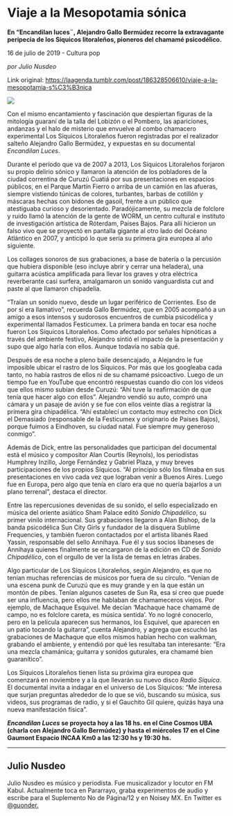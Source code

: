 # Viaje a la Mesopotamia sónica

**En “Encandilan luces¨, Alejandro Gallo Bermúdez recorre la extravagante peripecia de los Síquicos litoraleños, pioneros del chamamé psicodélico.**

16 de julio de 2019 - Cultura pop

_por Julio Nusdeo_

Link original: https://laagenda.tumblr.com/post/186328506610/viaje-a-la-mesopotamia-s%C3%B3nica

![](https://64.media.tumblr.com/bde22330c44befbaa185ae03c426e1df/f804a36f8682bffa-f2/s500x750/b4b3afef78290d3ba932399b1720bbce444fc7de.jpg)




Con el mismo encantamiento y fascinación que despiertan figuras de la mitología guaraní de la talla del Lobizón o el Pombero, las apariciones, andanzas y el halo de misterio que envuelve al combo chamacero experimental Los Síquicos Litoraleños fueron registradas por el realizador salteño Alejandro Gallo Bermúdez, y expuestas en su documental *Encandilan Luces*.

Durante el período que va de 2007 a 2013, Los Síquicos Litoraleños forjaron su propio delirio sónico y llamaron la atención de los pobladores de la ciudad correntina de Curuzú Cuatiá por sus presentaciones en espacios públicos, en el Parque Martín Fierro o arriba de un camión en las afueras, siempre vistiendo túnicas de colores, turbantes, barbas de cotillón y máscaras hechas con bidones de gasoil, frente a un público que atestiguaba curioso y desorientado. Paradójicamente, su mezcla de folclore y ruido llamó la atención de la gente de WORM, un centro cultural e instituto de investigación artística de Róterdam, Países Bajos. Para allí hicieron un falso vivo que se proyectó en pantalla gigante al otro lado del Océano Atlántico en 2007, y anticipó lo que sería su primera gira europea al año siguiente.

Los collages sonoros de sus grabaciones, a base de batería o la percusión que hubiera disponible (eso incluye abrir y cerrar una heladera), una guitarra acústica amplificada para llevar los graves y otra eléctrica reverberante casi surfera, amalgamaron un sonido vanguardista cut and paste al que llamaron chipadelia.

“Traían un sonido nuevo, desde un lugar periférico de Corrientes. Eso de por sí era llamativo”, recuerda Gallo Bermúdez, que en 2005 acompañó a un amigo a esos intensos y sudorosos encuentros de cumbia psicodélica y experimental llamados Festicumex. La primera banda en tocar esa noche fueron Los Síquicos Litoraleños. Como afectado por señales hipnóticas a través del ambiente festivo, Alejandro sintió el impacto de la presentación y supo que algo haría con ellos. Aunque todavía no sabía qué.

Después de esa noche a pleno baile desencajado, a Alejandro le fue imposible ubicar el rastro de los Síquicos. Por más que los googleaba cada tanto, no había rastros de ellos ni de su chamamé psicoactivo. Luego de un tiempo fue en YouTube que encontró respuestas cuando dio con los videos que ellos mismo subían desde Curuzú: “Ahí tuve la reafirmación de que tenía que hacer algo con ellos”. Alejandro vendió su auto, compró una cámara y un pasaje de avión y se fue con ellos veinte días a registrar la primera gira chipadélica. “Ahí establecí un contacto muy estrecho con Dick el Demasiado (responsable de la Festicumex y originario de Países Bajos), porque fuimos a Eindhoven, su ciudad natal. Fue siempre muy generoso conmigo”.



Además de Dick, entre las personalidades que participan del documental está el músico y compositor Alan Courtis (Reynols), los periodistas Humphrey Inzillo, Jorge Fernández y Gabriel Plaza, y muy breves participaciones de los propios Síquicos. “Al principio sólo los filmaba en sus presentaciones en vivo cada vez que lograban venir a Buenos Aires. Luego fue en Europa, pero algo que tenía en claro era que no quería bajarlos a un plano terrenal”, destaca el director.

Entre las repercusiones devenidas de su sonido, el sello especializado en música del oriente asiático Sham Palace editó *Sonido Chipadélico*, su primer vinilo internacional. Sus grabaciones llegaron a Alan Bishop, de la banda psicodélica Sun City Girls y fundador de la disquera Sublime Frequencies, y también fueron contactados por el artista libanés Raed Yassin, responsable del sello Annihaya. Fue él y sus socios libaneses de Annihaya quienes finalmente se encargaron de la edición en CD de *Sonido Chipadélico*, con el orgullo de ver la lista de temas en letras árabes.

Algo particular de Los Síquicos Litoraleños, según Alejandro, es que no tenían muchas referencias de músicos por fuera de su círculo. “Venían de una escena punk de Curuzú que es muy grande y en la que están un montón de pibes. Tenían algunos casetes de Sun Ra, esa sí creo que puede ser una influencia, pero ellos me hablaban de chamameceros viejos. Por ejemplo, de Machaque Esquivel. Me decían ‘Machaque hace chamamé de campo, no es folclore careta, es música sentida’. Yo no logré conocerlo, pero en la película aparecen sus hermanos, los Esquivel, que aparecen en un patio tocando la guitarra”, cuenta Alejandro, y agrega que escuchó las grabaciones de Machaque que ellos mismos habían hecho con walkman, grabando el ambiente, y entendió por qué les resultaba tan interesante: “Era una mezcla chamánica; guitarra y sonidos guturales, era chamamé bien guaranítico”.

Los Síquicos Litoraleños tienen lista su próxima gira europea que comenzará en noviembre y a la que llevarán su nuevo disco *Radio Síquica*. El documental invita a indagar en el universo de Los Síquicos: “Me interesa que surjan preguntas alrededor de lo que se vió, buscando su música, sus videos, sus programas de radio, y si el Gauchito Gil quiere, quizás haya una nueva manifestación física”.

***Encandilan Luces* se proyecta hoy a las 18 hs. en el Cine Cosmos UBA (charla con Alejandro Gallo Bermúdez) y hasta el miércoles 17 en el Cine Gaumont Espacio INCAA Km0 a las 12:30 hs y 19:30 hs.** 



---

Julio Nusdeo
------------

Julio Nusdeo es músico y periodista. Fue musicalizador y locutor en FM Kabul. Actualmente toca en Pararrayo, graba experimentos de audio y escribe para el Suplemento No de Página/12 y en Noisey MX. En Twitter es [@guonder.](https://twitter.com/guonder) 

